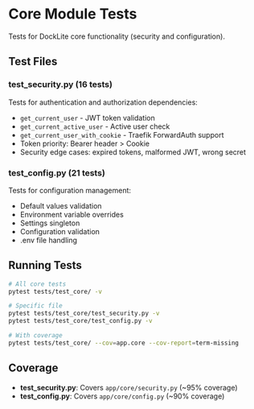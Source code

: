 # Core Module Tests

Tests for DockLite core functionality (security and configuration).

## Test Files

### test_security.py (16 tests)
Tests for authentication and authorization dependencies:
- `get_current_user` - JWT token validation
- `get_current_active_user` - Active user check
- `get_current_user_with_cookie` - Traefik ForwardAuth support
- Token priority: Bearer header > Cookie
- Security edge cases: expired tokens, malformed JWT, wrong secret

### test_config.py (21 tests)
Tests for configuration management:
- Default values validation
- Environment variable overrides
- Settings singleton
- Configuration validation
- .env file handling

## Running Tests

```bash
# All core tests
pytest tests/test_core/ -v

# Specific file
pytest tests/test_core/test_security.py -v
pytest tests/test_core/test_config.py -v

# With coverage
pytest tests/test_core/ --cov=app.core --cov-report=term-missing
```

## Coverage

- **test_security.py**: Covers `app/core/security.py` (~95% coverage)
- **test_config.py**: Covers `app/core/config.py` (~90% coverage)

